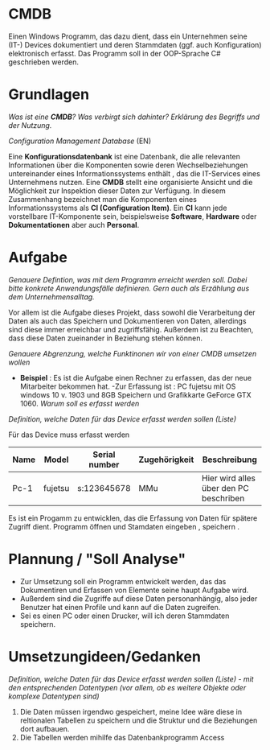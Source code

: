 # CMDB
Einen Windows Programm, das dazu dient, dass ein Unternehmen seine (IT-) Devices dokumentiert und deren Stammdaten (ggf. auch Konfiguration) elektronisch erfasst. Das Programm soll in der OOP-Sprache C# geschrieben werden.

# Grundlagen
*Was ist eine **CMDB**? Was verbirgt sich dahinter? Erklärung des Begriffs und der Nutzung.*

*Configuration Management Database* (EN)

Eine **Konfigurationsdatenbank** ist eine Datenbank, die alle relevanten Informationen über die Komponenten sowie deren Wechselbeziehungen untereinander eines Informationssystems enthält
, das die IT-Services eines Unternehmens nutzen.
Eine **CMDB** stellt eine organisierte Ansicht und die Möglichkeit zur Inspektion dieser Daten zur Verfügung.
In diesem Zusammenhang bezeichnet man die Komponenten eines Informationssystems als **CI (Configuration Item)**.
Ein **CI** kann jede vorstellbare IT-Komponente sein, beispielsweise **Software**, **Hardware** oder **Dokumentationen** aber auch **Personal**.
# Aufgabe
*Genauere Defintion, was mit dem Programm erreicht werden soll. Dabei bitte konkrete Anwendungsfälle definieren. Gern auch als Erzählung aus dem Unternehmensalltag.*


Vor allem ist die Aufgabe dieses Projekt, dass sowohl die Verarbeitung der Daten als auch das Speichern und Dokumentieren von Daten, allerdings sind diese immer erreichbar und zugriffsfähig.
Außerdem ist zu Beachten, dass diese Daten zueinander in Beziehung stehen können.

*Genauere Abgrenzung, welche Funktinonen wir von einer CMDB umsetzen wollen*

- **Beispiel** :
Es ist die Aufgabe einen Rechner zu erfassen, das der neue Mitarbeiter bekommen hat.
-Zur Erfassung ist : 
PC fujetsu mit OS windows 10 v. 1903 und 8GB Speichern und Grafikkarte GeForce GTX 1060.
*Warum soll es erfasst werden*

*Definition, welche Daten für das Device erfasst werden sollen (Liste)*

Für das Device muss erfasst werden

| Name | Model |Serial number |Zugehörigkeit|Beschreibung|
| ------ | ------ | ------ | ------ | ------|
| Pc-1 | fujetsu |   s:123645678  |MMu |Hier wird alles über den PC beschriben|

Es ist ein Progamm zu entwicklen, das die Erfassung von Daten für spätere Zugriff dient.
Programm öffnen und Stamdaten eingeben , speichern .
# Plannung / "Soll Analyse"
- Zur Umsetzung soll ein Programm entwickelt werden, das das Dokumentiren und Erfassen von Elemente seine haupt Aufgabe wird.
- Außerdem sind die Zugriffe auf diese Daten personanhängig, also jeder Benutzer hat einen Profile und kann auf die Daten zugreifen.
- Sei es einen PC oder einen Drucker, will ich deren Stammdaten speichern.


# Umsetzungideen/Gedanken
*Definition, welche Daten für das Device erfasst werden sollen (Liste) - mit den entsprechenden Datentypen (vor allem, ob es weitere Objekte oder komplexe Datentypen sind)*
1. Die Daten müssen irgendwo gespeichert, meine Idee wäre diese in reltionalen Tabellen zu speichern und die Struktur und die Beziehungen dort aufbauen.
2. Die Tabellen werden mihilfe das Datenbankprogramm Access
